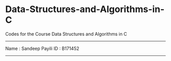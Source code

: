 # Data-Structures-and-Algorithms-in-C
Codes for the Course Data Structures and Algorithms in C
***
Name : Sandeep Payili
ID : B171452
***
